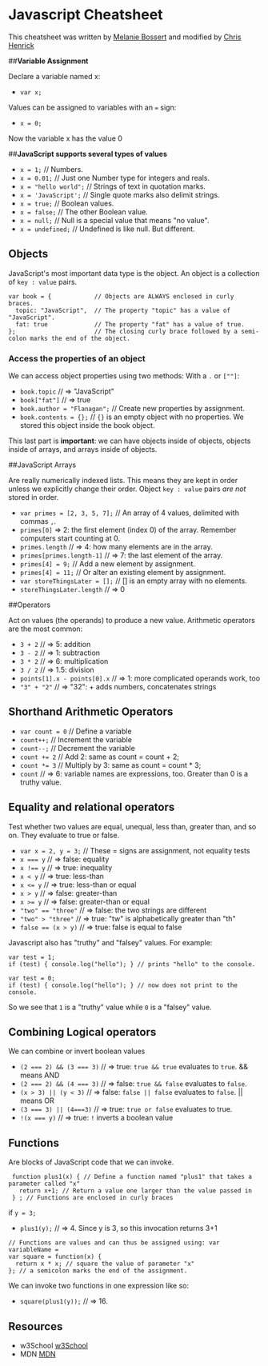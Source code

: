 Javascript Cheatsheet
========
This cheatsheet was written by [Melanie Bossert](https://github.com/melboo) and modified by [Chris Henrick](https://github.com/clhenrick)

##**Variable Assignment**

Declare a variable named x:

- `var x;`

Values can be assigned to variables with an `=` sign:

- `x = 0;` 

Now the variable x has the value 0

##**JavaScript supports several types of values**

- `x = 1;` // Numbers.
- `x = 0.01;` // Just one Number type for integers and reals.
- `x = "hello world";` // Strings of text in quotation marks.
- `x = 'JavaScript';` // Single quote marks also delimit strings.
- `x = true;` // Boolean values.
- `x = false;` // The other Boolean value.
- `x = null;` // Null is a special value that means "no value".
- `x = undefined;` // Undefined is like null. But different.


## Objects
JavaScript's most important data type is the object. An object is a collection of `key : value` pairs.

```
var book = {			// Objects are ALWAYS enclosed in curly braces.
  topic: "JavaScript", 	// The property "topic" has a value of "JavaScript". 
  fat: true 			// The property "fat" has a value of true.
};						// The closing curly brace followed by a semi-colon marks the end of the object.
```

### Access the properties of an object 

We can access object properties using two methods: With a `.`  or `[""]`:

- `book.topic`   // => "JavaScript"
- `book["fat"]` // => true 
- `book.author = "Flanagan";` // Create new properties by assignment.
- `book.contents = {};` // `{}` is an empty object with no properties. We stored this object inside the book object.

This last part is __important__: we can have objects inside of objects, objects inside of arrays, and arrays inside of objects.


##JavaScript Arrays 

Are really numerically indexed lists. This means they are kept in order unless we explicitly change their order. Object `key : value` pairs _are not_ stored in order.

- `var primes = [2, 3, 5, 7];` // An array of 4 values, delimited with commas `,`.
- `primes[0]` => 2: the first element (index 0) of the array. Remember computers start counting at 0.
- `primes.length` // => 4: how many elements are in the array.
- `primes[primes.length-1]` // => 7: the last element of the array.
- `primes[4] = 9;` // Add a new element by assignment.
- `primes[4] = 11;` // Or alter an existing element by assignment.
- `var storeThingsLater = [];` // [] is an empty array with no elements.
- `storeThingsLater.length` // => 0

##Operators 

Act on values (the operands) to produce a new value. Arithmetic operators are the most common:

- `3 + 2` // => 5: addition
- `3 - 2` // => 1: subtraction
- `3 * 2` // => 6: multiplication
- `3 / 2` // => 1.5: division
- `points[1].x - points[0].x` // => 1: more complicated operands work, too
- `"3" + "2"` // => "32": + adds numbers, concatenates strings

## Shorthand Arithmetic Operators
- `var count = 0` // Define a variable
- `count++;` // Increment the variable
- `count--;` // Decrement the variable
- `count += 2` // Add 2: same as count = count + 2;
- `count *= 3` // Multiply by 3: same as count = count * 3;
- `count` // => 6: variable names are expressions, too. Greater than 0 is a truthy value.

## Equality and relational operators 

Test whether two values are equal, unequal, less than, greater than, and so on. They evaluate to true or false.

- `var x = 2, y = 3;` // These = signs are assignment, not equality tests
- `x === y` // => false: equality
- `x !== y` // => true: inequality
- `x < y` // => true: less-than
- `x <= y` // => true: less-than or equal
- `x > y` // => false: greater-than
- `x >= y` // => false: greater-than or equal
- `"two" == "three"` // => false: the two strings are different
- `"two" > "three"` // => true: "tw" is alphabetically greater than "th"
- `false == (x > y)` // => true: false is equal to false

Javascript also has "truthy" and "falsey" values. For example:

```
var test = 1;
if (test) { console.log("hello"); } // prints "hello" to the console.

var test = 0;
if (test) { console.log("hello"); } // now does not print to the console.
```

So we see that `1` is a "truthy" value while `0` is a "falsey" value.


## Combining Logical operators 

We can combine or invert boolean values

- `(2 === 2) && (3 === 3)` // => true: `true && true` evaluates to `true`. && means AND
- `(2 === 2) && (4 === 3)` // => false: `true && false` evaluates to `false`.
- `(x > 3) || (y < 3)` // => false: `false || false` evaluates to `false`. || means OR
- `(3 === 3) || (4===3)` // => true: `true or false` evaluates to true.
- `!(x === y)` // => true: `!` inverts a boolean value


## Functions 

Are blocks of JavaScript code that we can invoke.

```
 function plus1(x) { // Define a function named "plus1" that takes a parameter called "x"
   return x+1; // Return a value one larger than the value passed in
 } ; // Functions are enclosed in curly braces
```

if `y = 3;`
- `plus1(y);` // => 4. Since y is 3, so this invocation returns 3+1

```
// Functions are values and can thus be assigned using: var variableName = 
var square = function(x) { 
  return x * x; // square the value of parameter "x"
}; // a semicolon marks the end of the assignment.
```

We can invoke two functions in one expression like so:
- `square(plus1(y));` // => 16. 


## Resources

- w3School [w3School](http://www.w3schools.com/js/)
- MDN [MDN](https://developer.mozilla.org/en-US/docs/Web/JavaScript)